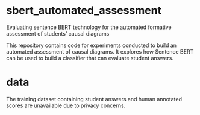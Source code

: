 # sbert_automated_assessment
Evaluating sentence BERT technology for the automated formative assessment of students’ causal diagrams

This repository contains code for experiments conducted to build an automated assessment of causal diagrams. It explores how Sentence BERT can be used to build a classifier that can evaluate student answers.

# data
The training dataset containing student answers and human annotated scores are unavailable due to privacy concerns.